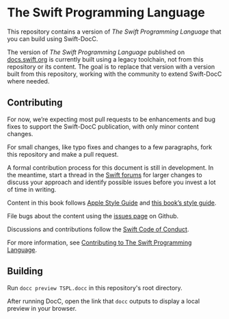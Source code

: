 # The Swift Programming Language

This repository contains a version of *The Swift Programming Language*
that you can build using Swift-DocC.

The version of *The Swift Programming Language* published on [docs.swift.org](https://docs.swift.org/swift-book/)
is currently built using a legacy toolchain,
not from this repository or its content.
The goal is to replace that version with a version built from this repository,
working with the community to extend Swift-DocC where needed.

## Contributing

For now,
we’re expecting most pull requests to be enhancements and bug fixes
to support the Swift-DocC publication,
with only minor content changes.

For small changes,
like typo fixes and changes to a few paragraphs,
fork this repository and make a pull request.

A formal contribution process for this document is still in development.
In the meantime,
start a thread in the [Swift forums][forum] for larger changes
to discuss your approach and identify possible issues
before you invest a lot of time in writing.

Content in this book follows [Apple Style Guide][asg]
and [this book’s style guide][tspl-style].

File bugs about the content using the [issues page][bugs] on Github.

Discussions and contributions follow the [Swift Code of Conduct][conduct].

For more information, see [Contributing to The Swift Programming Language][contributing].

[asg]: https://help.apple.com/applestyleguide/
[bugs]: https://github.com/apple/swift-book/issues
[conduct]: https://www.swift.org/code-of-conduct
[contributing]: /CONTRIBUTING.md
[forum]: https://forums.swift.org/c/development/swift-docc/80
[tspl-style]: /Style.md

## Building

Run `docc preview TSPL.docc`
in this repository's root directory.

After running DocC, open the link that `docc` outputs
to display a local preview in your browser.

